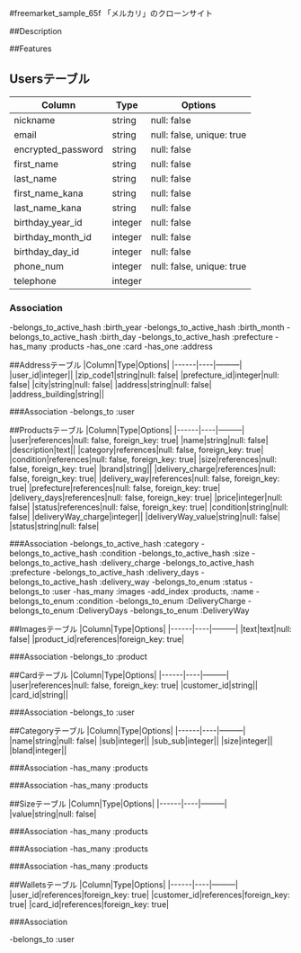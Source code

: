 #freemarket_sample_65f
「メルカリ」のクローンサイト

##Description

##Features



## Usersテーブル
|Column|Type|Options|
|------|----|-------|
|nickname|string|null: false|
|email|string|null:  false, unique: true|
|encrypted_password|string|null: false|
|first_name|string|null: false|
|last_name|string|null: false|
|first_name_kana|string|null: false|
|last_name_kana|string|null: false|
|birthday_year_id|integer|null: false|
|birthday_month_id|integer|null: false|
|birthday_day_id|integer|null: false|
|phone_num|integer|null: false, unique: true|
|telephone|integer||

### Association
-belongs_to_active_hash :birth_year
-belongs_to_active_hash :birth_month
-belongs_to_active_hash :birth_day
-belongs_to_active_hash :prefecture
-has_many :products
-has_one :card
-has_one :address

##Addressテーブル
|Column|Type|Options|
|------|----|———|
|user_id|integer||
|zip_code1|string|null: false|
|prefecture_id|integer|null: false|
|city|string|null: false|
|address|string|null: false|
|address_building|string||

###Association
-belongs_to :user

##Productsテーブル
|Column|Type|Options|
|------|----|———|
|user|references|null: false, foreign_key: true|
|name|string|null: false|
|description|text||
|category|references|null: false, foreign_key: true|
|condition|references|null: false, foreign_key: true|
|size|references|null: false, foreign_key: true|
|brand|string||
|delivery_charge|references|null: false, foreign_key: true|
|delivery_way|references|null: false, foreign_key: true|
|prefecture|references|null: false, foreign_key: true|
|delivery_days|references|null: false, foreign_key: true|
|price|integer|null: false|
|status|references|null: false, foreign_key: true|
|condition|string|null: false|
|deliveryWay_charge|integer||
|deliveryWay_value|string|null: false|
|status|string|null: false|

###Association
-belongs_to_active_hash :category
-belongs_to_active_hash :condition
-belongs_to_active_hash :size
-belongs_to_active_hash :delivery_charge
-belongs_to_active_hash :prefecture
-belongs_to_active_hash :delivery_days
-belongs_to_active_hash :delivery_way
-belongs_to_enum :status
-belongs_to :user
-has_many :images
-add_index :products, :name
-belongs_to_enum :condition
-belongs_to_enum :DeliveryCharge
-belongs_to_enum :DeliveryDays
-belongs_to_enum :DeliveryWay

##Imagesテーブル
|Column|Type|Options|
|------|----|———|
|text|text|null: false|
|product_id|references|foreign_key: true|

###Association
-belongs_to :product

##Cardテーブル
|Column|Type|Options|
|------|----|———|
|user|references|null: false, foreign_key: true|
|customer_id|string||
|card_id|string||

###Association
-belongs_to :user

##Categoryテーブル
|Column|Type|Options|
|------|----|———|
|name|string|null: false|
|sub|integer||
|sub_sub|integer||
|size|integer||
|bland|integer||

###Association
-has_many :products

###Association
-has_many :products

##Sizeテーブル
|Column|Type|Options|
|------|----|———|
|value|string|null: false|

###Association
-has_many :products



###Association
-has_many :products

###Association
-has_many :products

##Walletsテーブル
|Column|Type|Options|
|------|----|———|
|user_id|references|foreign_key: true|
|customer_id|references|foreign_key: true|
|card_id|references|foreign_key: true|

###Association

-belongs_to :user